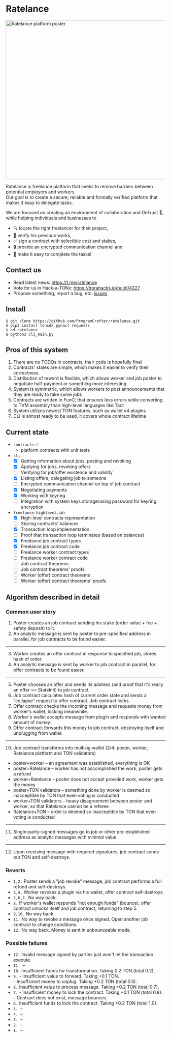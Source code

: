 # Ratelance

<img alt="Ratelance platform poster" src="https://repository-images.githubusercontent.com/595624687/47a85578-12e7-4e4c-a12c-8aae6c0a6c29" width="750" height="500">

Ratelance is freelance platform that seeks to remove barriers between potential employers and workers.  
Our goal is to create a secure, reliable and formally verified platform that makes it easy to delegate tasks.

We are focused on creating an environment of collaboration and DeTrust :handshake:, while helping individuals and businesses to
- :mag: locate the right freelancer for their project,
- :file_folder: verify his previous works,
- :white_check_mark: sign a contract with selectible cost and stakes,
- :lock: provide an encrypted communication channel and
- :rocket: make it easy to complete the tasks!

## Contact us

- Read latest news: https://t.me/ratelance
- Vote for us in Hack-a-TONx: https://dorahacks.io/buidl/4227
- Propose something, report a bug, etc: [issues](https://github.com/ProgramCrafter/ratelance/issues)

## Install

```
$ git clone https://github.com/ProgramCrafter/ratelance.git
$ pip3 install tonsdk pynacl requests
$ cd ratelance
$ python3 cli_main.py
```

## Pros of this system

1. There are no TODOs in contracts; their code is hopefully final
1. Contracts' states are simple, which makes it easier to verify their correctness
1. Distribution of reward is flexible, which allows worker and job poster to negotiate half-payment or something more interesting
1. System is symmetric, which allows workers to post announcements that they are ready to take some jobs
1. Contracts are written in FunC; that ensures less errors while converting to TVM assembly than high-level languages like Tact
1. System utilizes newest TON features, such as wallet v4 plugins
1. CLI is almost ready to be used, it covers whole contract lifetime

## Current state

- `contracts` :white_check_mark:
  - platform contracts with unit tests
- `cli`
  - [x] Getting information about jobs, posting and revoking
  - [x] Applying for jobs, revoking offers
  - [ ] Verifying for job/offer existence and validity
  - [x] Listing offers, delegating job to someone
  - [ ] Encrypted communication channel on top of job contract
  - [x] Negotiating payments
  - [x] Working with keyring
  - [ ] Integration with system keys storage/using password for keyring encryption
- `freelance-highlevel.idr`
  - [x] High-level contracts representation
  - [ ] Storing contracts' balances
  - [x] Transaction loop implementation
  - [ ] Proof that transaction loop terminates (based on balances)
  - [x] Freelance job contract types
  - [x] Freelance job contract code
  - [ ] Freelance worker contract types
  - [ ] Freelance worker contract code
  - [ ] Job contract theorems
  - [ ] Job contract theorems' proofs
  - [ ] Worker (offer) contract theorems
  - [ ] Worker (offer) contract theorems' proofs

## Algorithm described in detail

### Common user story

1. Poster creates an job contract sending his stake (order value + fee + safety deposit) to it.
2. An analytic message is sent by poster to pre-specified address in parallel, for job contracts to be found easier.
---
3. Worker creates an offer contract in response to specified job, stores hash of order.
4. An analytic message is sent by worker to job contract in parallel, for offer contracts to be found easier.
---
5. Poster chooses an offer and sends its address (and proof that it's really an offer == StateInit) to job contract.
6. Job contract calculates hash of current order state and sends a "collapse" request to offer contract.
   Job contract locks.
7. Offer contract checks the incoming message and requests money from worker's wallet, locking meanwhile.
8. Worker's wallet accepts message from plugin and responds with wanted amount of money.
9. Offer contract forwards this money to job contract, destroying itself and unplugging from wallet.
---
10. Job contract transforms into multisig wallet (2/4: poster, worker, Ratelance platform and TON validators)
 - poster+worker         &ndash; an agreement was established, everything is OK
 - poster+Ratelance      &ndash; worker has not accomplished the work, poster gets a refund
 - worker+Ratelance      &ndash; poster does not accept provided work, worker gets the money
 - poster+TON validators &ndash; something done by worker is deemed so inacceptible by TON that even voting is conducted
 - worker+TON validators &ndash; heavy disagreement between poster and worker, so that Ratelance cannot be a referee
 - Ratelance+TON         &ndash; order is deemed so inacceptible by TON that even voting is conducted
---
11. Single-party-signed messages go to job or other pre-established address as analytic messages with minimal value.
---
12. Upon receiving message with required signatures, job contract sends out TON and self-destroys.

### Reverts

- `1,2.` Poster sends a "job revoke" message, job contract performs a full refund and self-destroys.
- `3,4.` Worker revokes a plugin via his wallet, offer contract self-destroys.
- `5,6,7.` No way back.
- `8.` If worker's wallet responds "not enough funds" (bounce), offer contract unlocks itself and job contract, returning to step 5.
- `9,10.` No way back.
- `11.` No way to revoke a message once signed. Open another job contract to change conditions.
- `12.` No way back. Money is sent in unbounceable mode.

### Possible failures

- `12.` Invalid message signed by parties just won't let the transaction execute.
- `11.` &nbsp;&ndash;
- `10.` Insufficient funds for transformation. Taking 0.2 TON (total 0.2).
- `9.`  - Insufficient value to forward. Taking +0.1 TON.  
        - Insufficient money to unplug.  Taking +0.2 TON (total 0.5).
- `8.`  Insufficient value to process message. Taking +0.2 TON (total 0.7).
- `7.`  - Insufficient money to lock the contract. Taking +0.1 TON (total 0.8).  
        - Contract does not exist, message bounces.
- `6.`  Insufficient funds to lock the contract. Taking +0.2 TON (total 1.0).
- `5.`  &nbsp;&ndash;
- `4.`  &nbsp;&ndash;
- `3.`  &nbsp;&ndash;
- `2.`  &nbsp;&ndash;
- `1.`  &nbsp;&ndash;

